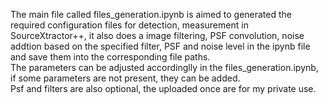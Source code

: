 The main file called files_generation.ipynb is aimed to generated the required configuration files for detection, measurement in SourceXtractor++, it also does a image filtering, PSF convolution, noise addtion based on the specified filter, PSF and noise level in the ipynb file and save them into the corresponding file paths.\
The parameters can be adjusted accordinglly in the files_generation.ipynb, if some parameters are not present, they can be added.\
Psf and filters are also optional, the uploaded once are for my private use.

